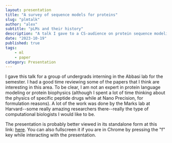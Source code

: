 ```yaml
---
layout: presentation
title: "A survey of sequence models for proteins"
slug: "plmtalk"
author: "alex"
subtitle: "pLMs and their history"
description: "A talk I gave to a CS-audience on protein sequence modeling"
date: "2023-10-19"
published: true
tags: 
    - ml
    - paper
category: Presentation
---
```


I gave this talk for a group of undergrads interning in the Abbasi lab for the semester. I had a good time reviewing some of the papers that I think are interesting in this area. To be clear, I am not an expert in protein language modeling or protein biophysics (although I spent a lot of time thinking about the physics of specific peptide drugs while at Nano Precision, for formulation reasons).  A lot of the work was done by the Marks lab at Harvard--some really amazing researchers there--really the type of computational biologists I would like to be.

The presentation is probably better viewed in its standalone form at this link: [here](https://alexj-lee.github.io/plmpresentation/). You can also fullscreen it if you are in Chrome by pressing the "f" key while interacting with the presentation. 

